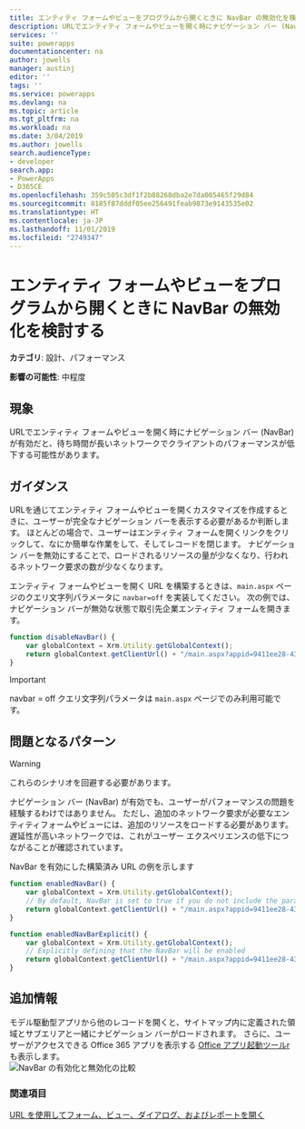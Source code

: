 ```yaml
---
title: エンティティ フォームやビューをプログラムから開くときに NavBar の無効化を検討する | MicrosoftDocs
description: URLでエンティティ フォームやビューを開く時にナビゲーション バー (NavBar) が有効だと、待ち時間が長いネットワークでクライアントのパフォーマンスが低下する可能性があります。
services: ''
suite: powerapps
documentationcenter: na
author: jowells
manager: austinj
editor: ''
tags: ''
ms.service: powerapps
ms.devlang: na
ms.topic: article
ms.tgt_pltfrm: na
ms.workload: na
ms.date: 3/04/2019
ms.author: jowells
search.audienceType:
- developer
search.app:
- PowerApps
- D365CE
ms.openlocfilehash: 359c505c3df1f2b88268dba2e7da005465f29d84
ms.sourcegitcommit: 8185f87dddf05ee256491feab9873e9143535e02
ms.translationtype: HT
ms.contentlocale: ja-JP
ms.lasthandoff: 11/01/2019
ms.locfileid: "2749347"
---
```

# <a name="consider-disabling-navbar-when-programmatically-opening-entity-forms-or-views"></a>エンティティ フォームやビューをプログラムから開くときに NavBar の無効化を検討する

**カテゴリ**: 設計、パフォーマンス

**影響の可能性**: 中程度

<a name='symptoms'></a>

## <a name="symptoms"></a>現象

URLでエンティティ フォームやビューを開く時にナビゲーション バー (NavBar) が有効だと、待ち時間が長いネットワークでクライアントのパフォーマンスが低下する可能性があります。

<a name='guidance'></a>

## <a name="guidance"></a>ガイダンス

URLを通じてエンティティ フォームやビューを開くカスタマイズを作成するときに、ユーザーが完全なナビゲーション バーを表示する必要があるか判断します。 ほとんどの場合で、ユーザーはエンティティ フォームを開くリンクをクリックして、なにか簡単な作業をして、そしてレコードを閉じます。  ナビゲーション バーを無効にすることで、ロードされるリソースの量が少なくなり、行われるネットワーク要求の数が少なくなります。  

エンティティ フォームやビューを開く URL を構築するときは、`main.aspx` ページのクエリ文字列パラメータに `navbar=off` を実装してください。 次の例では、ナビゲーション バーが無効な状態で取引先企業エンティティ フォームを開きます。

```JavaScript
function disableNavBar() {
    var globalContext = Xrm.Utility.getGlobalContext();
    return globalContext.getClientUrl() + "/main.aspx?appid=9411ee28-4310-e811-a839-000d3a33a7cb&etc=1&id={00000000-0000-0000-00AA-000010001004}&pagetype=entityrecord&navbar=off";
}
```

> [!IMPORTANT]
> navbar = off クエリ文字列パラメータは `main.aspx` ページでのみ利用可能です。 

<a name='problem'></a>

## <a name="problematic-patterns"></a>問題となるパターン

> [!WARNING] 
> これらのシナリオを回避する必要があります。 

ナビゲーション バー (NavBar) が有効でも、ユーザーがパフォーマンスの問題を経験するわけではありません。 ただし、追加のネットワーク要求が必要なエンティティフォームやビューには、追加のリソースをロードする必要があります。  遅延性が高いネットワークでは、これがユーザー エクスペリエンスの低下につながることが確認されています。

NavBar を有効にした構築済み URL の例を示します

```JavaScript
function enabledNavBar() {
    var globalContext = Xrm.Utility.getGlobalContext();
    // By default, NavBar is set to true if you do not include the parameter in the query string:
    return globalContext.getClientUrl() + "/main.aspx?appid=9411ee28-4310-e811-a839-000d3a33a7cb&etc=1&id={00000000-0000-0000-00AA-000010001004}&pagetype=entityrecord";
}

function enabledNavBarExplicit() {
    var globalContext = Xrm.Utility.getGlobalContext();
    // Explicitly defining that the NavBar will be enabled
    return globalContext.getClientUrl() + "/main.aspx?appid=9411ee28-4310-e811-a839-000d3a33a7cb&etc=1&id={00000000-0000-0000-00AA-000010001004}&pagetype=entityrecord&navbar=on";
}
```

<a name='additional'></a>

## <a name="additional-information"></a>追加情報

モデル駆動型アプリから他のレコードを開くと、サイトマップ内に定義された領域とサブエリアと一緒にナビゲーション バーがロードされます。  さらに、ユーザーがアクセスできる Office 365 アプリを表示する [Office アプリ起動ツールr](https://support.office.com/article/Meet-the-Office-365-app-launcher-79f12104-6fed-442f-96a0-eb089a3f476a) も表示します。<br/>
![NavBar の有効化と無効化の比較](../media/navbar_comparison_enabled_disabled.png)

<a name='seealso'></a>

### <a name="see-also"></a>関連項目

[URL を使用してフォーム、ビュー、ダイアログ、およびレポートを開く](../../open-forms-views-dialogs-reports-url.md)
